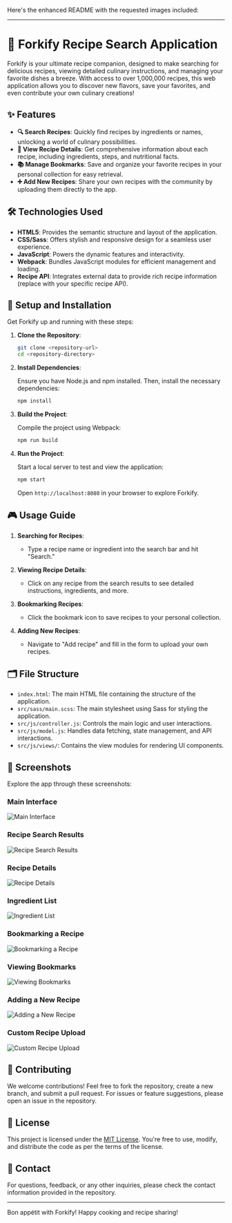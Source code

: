 Here's the enhanced README with the requested images included:

---

# 🍴 Forkify Recipe Search Application

Forkify is your ultimate recipe companion, designed to make searching for delicious recipes, viewing detailed culinary instructions, and managing your favorite dishes a breeze. With access to over 1,000,000 recipes, this web application allows you to discover new flavors, save your favorites, and even contribute your own culinary creations!

## ✨ Features

- **🔍 Search Recipes**: Quickly find recipes by ingredients or names, unlocking a world of culinary possibilities.
- **📖 View Recipe Details**: Get comprehensive information about each recipe, including ingredients, steps, and nutritional facts.
- **📚 Manage Bookmarks**: Save and organize your favorite recipes in your personal collection for easy retrieval.
- **➕ Add New Recipes**: Share your own recipes with the community by uploading them directly to the app.

## 🛠️ Technologies Used

- **HTML5**: Provides the semantic structure and layout of the application.
- **CSS/Sass**: Offers stylish and responsive design for a seamless user experience.
- **JavaScript**: Powers the dynamic features and interactivity.
- **Webpack**: Bundles JavaScript modules for efficient management and loading.
- **Recipe API**: Integrates external data to provide rich recipe information (replace with your specific recipe API).

## 🚀 Setup and Installation

Get Forkify up and running with these steps:

1. **Clone the Repository**:

   ```bash
   git clone <repository-url>
   cd <repository-directory>
   ```

2. **Install Dependencies**:

   Ensure you have Node.js and npm installed. Then, install the necessary dependencies:

   ```bash
   npm install
   ```

3. **Build the Project**:

   Compile the project using Webpack:

   ```bash
   npm run build
   ```

4. **Run the Project**:

   Start a local server to test and view the application:

   ```bash
   npm start
   ```

   Open `http://localhost:8080` in your browser to explore Forkify.

## 🎮 Usage Guide

1. **Searching for Recipes**:

   - Type a recipe name or ingredient into the search bar and hit "Search."

2. **Viewing Recipe Details**:

   - Click on any recipe from the search results to see detailed instructions, ingredients, and more.

3. **Bookmarking Recipes**:

   - Click the bookmark icon to save recipes to your personal collection.

4. **Adding New Recipes**:

   - Navigate to "Add recipe" and fill in the form to upload your own recipes.

## 🗂️ File Structure

- `index.html`: The main HTML file containing the structure of the application.
- `src/sass/main.scss`: The main stylesheet using Sass for styling the application.
- `src/js/controller.js`: Controls the main logic and user interactions.
- `src/js/model.js`: Handles data fetching, state management, and API interactions.
- `src/js/views/`: Contains the view modules for rendering UI components.

## 📸 Screenshots

Explore the app through these screenshots:

### Main Interface

![Main Interface](https://github.com/shamshubham/forkify-application/blob/main/screenShots/Capture.JPG)

### Recipe Search Results

![Recipe Search Results](https://github.com/shamshubham/forkify-application/blob/main/screenShots/Capture1.JPG)

### Recipe Details

![Recipe Details](https://github.com/shamshubham/forkify-application/blob/main/screenShots/Capture3.JPG)

### Ingredient List

![Ingredient List](https://github.com/shamshubham/forkify-application/blob/main/screenShots/Capture4.JPG)

### Bookmarking a Recipe

![Bookmarking a Recipe](https://github.com/shamshubham/forkify-application/blob/main/screenShots/Capture5.JPG)

### Viewing Bookmarks

![Viewing Bookmarks](https://github.com/shamshubham/forkify-application/blob/main/screenShots/Capture6.JPG)

### Adding a New Recipe

![Adding a New Recipe](https://github.com/shamshubham/forkify-application/blob/main/screenShots/Capture7.JPG)

### Custom Recipe Upload

![Custom Recipe Upload](https://github.com/shamshubham/forkify-application/blob/main/screenShots/Capture8.JPG)

## 🤝 Contributing

We welcome contributions! Feel free to fork the repository, create a new branch, and submit a pull request. For issues or feature suggestions, please open an issue in the repository.

## 📜 License

This project is licensed under the [MIT License](LICENSE). You're free to use, modify, and distribute the code as per the terms of the license.

## 📧 Contact

For questions, feedback, or any other inquiries, please check the contact information provided in the repository.

---

Bon appétit with Forkify! Happy cooking and recipe sharing!
